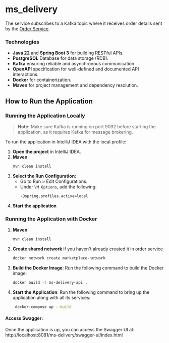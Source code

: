 # ms_delivery

The service subscribes to a Kafka topic where it receives order details sent by the [Order Service](https://github.com/SvetlanaVys/ms_order).

### Technologies
* **Java 22** and **Spring Boot 3** for building RESTful APIs.
* **PostgreSQL** Database for data storage (RDB).
* **Kafka** ensuring reliable and asynchronous communication.
* **OpenAPI** specification for well-defined and documented API interactions.
* **Docker** for containerization.
* **Maven** for project management and dependency resolution.

## How to Run the Application


### Running the Application Locally

> **Note:** Make sure Kafka is running on port 9092 before starting the application, as it requires Kafka for message brokering.

To run the application in IntelliJ IDEA with the local profile:

1. **Open the project** in IntelliJ IDEA.
2. **Maven**:
   ```bash
   mvn clean install
3. **Select the Run Configuration:**
   - Go to Run > Edit Configurations.
   - Under `VM Options`, add the following:
     ```bash
     -Dspring.profiles.active=local

4. **Start the application**

### Running the Application with Docker

1. **Maven**:
   ```bash
   mvn clean install

2. **Create shared network** if you haven't already created it in order service
   ```bash
   docker network create marketplace-network

3. **Build the Docker Image**:
   Run the following command to build the Docker image:
   ```bash
   docker build -t ms-delivery-api .

4. **Start the Application**:
   Run the following command to bring up the application along with all its services:
   ```bash
    docker-compose up --build

#### Access Swagger:
   Once the application is up, you can access the Swagger UI at: <br />
   http://localhost:8081/ms-delivery/swagger-ui/index.html
